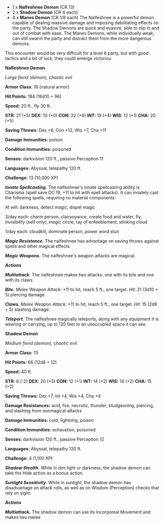 -   1 x **Nalfeshnee Demon** (CR 13)
-   2 x **Shadow Demon** (CR 4 each)
-   4 x **Manes Demon** (CR 1/8 each)
The Nalfeshnee is a powerful demon capable of dealing massive damage and imposing debilitating effects on the party. The Shadow Demons are quick and evasive, able to slip in and out of combat with ease. The Manes Demons, while individually weak, can still swarm the party and distract them from the more dangerous demons.

This encounter would be very difficult for a level 6 party, but with good tactics and a bit of luck, they could emerge victoriou


**Nalfeshnee Demon**

_Large fiend (demon), chaotic evil_

**Armor Class:** 18 (natural armor)

**Hit Points:** 184 (16d10 + 96)

**Speed:** 20 ft., fly 30 ft.

**STR:** 21 (+5) **DEX:** 10 (+0) **CON:** 22 (+6) **INT:** 19 (+4) **WIS:** 12 (+1) **CHA:** 20 (+5)

**Saving Throws:** Dex +6, Con +12, Wis +7, Cha +11

**Damage Immunities:** poison

**Condition Immunities:** poisoned

**Senses:** darkvision 120 ft., passive Perception 11

**Languages:** Abyssal, telepathy 120 ft.

**Challenge:** 13 (10,000 XP)

_**Innate Spellcasting.**_ The nalfeshnee's innate spellcasting ability is Charisma (spell save DC 19, +11 to hit with spell attacks). It can innately cast the following spells, requiring no material components:

At will: darkness, detect magic, dispel magic

3/day each: charm person, clairvoyance, create food and water, fly, invisibility (self only), magic circle, ray of enfeeblement, stinking cloud

1/day each: cloudkill, dominate person, power word stun

_**Magic Resistance.**_ The nalfeshnee has advantage on saving throws against spells and other magical effects.

_**Magic Weapons.**_ The nalfeshnee's weapon attacks are magical.

_**Actions**_

_**Multiattack.**_ The nalfeshnee makes two attacks: one with its bite and one with its claws.

_**Bite.**_ _Melee Weapon Attack:_ +11 to hit, reach 5 ft., one target. _Hit:_ 21 (3d10 + 5) piercing damage.

_**Claws.**_ _Melee Weapon Attack:_ +11 to hit, reach 5 ft., one target. _Hit:_ 15 (2d8 + 5) slashing damage.

_**Teleport.**_ The nalfeshnee magically teleports, along with any equipment it is wearing or carrying, up to 120 feet to an unoccupied space it can see.

**Shadow Demon**

_Medium fiend (demon), chaotic evil_

**Armor Class:** 13

**Hit Points:** 66 (12d8 + 12)

**Speed:** 40 ft.

**STR:** 6 (-2) **DEX:** 20 (+5) **CON:** 12 (+1) **INT:** 14 (+2) **WIS:** 14 (+2) **CHA:** 15 (+2)

**Saving Throws:** Dex +7, Int +4, Wis +4, Cha +4

**Damage Resistances:** acid, fire, necrotic, thunder; bludgeoning, piercing, and slashing from nonmagical attacks

**Damage Immunities:** cold, lightning, poison

**Condition Immunities:** exhaustion, poisoned

**Senses:** darkvision 120 ft., passive Perception 12

**Languages:** Abyssal, telepathy 120 ft.

**Challenge:** 4 (1,100 XP)

_**Shadow Stealth.**_ While in dim light or darkness, the shadow demon can take the Hide action as a bonus action.

_**Sunlight Sensitivity.**_ While in sunlight, the shadow demon has disadvantage on attack rolls, as well as on Wisdom (Perception) checks that rely on sight.

_**Actions**_

_**Multiattack.**_ The shadow demon can use its Incorporeal Movement and makes two melee
